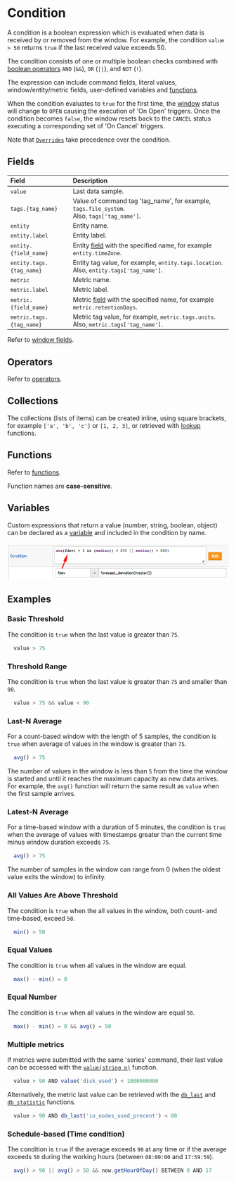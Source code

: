 # Condition

A condition is a boolean expression which is evaluated when data is received by or removed from the window. For example, the condition `value > 50` returns `true` if the last received value exceeds 50.

The condition consists of one or multiple boolean checks combined with [boolean operators](operators.md#boolean-operators) `AND` (`&&`), `OR` (`||`), and `NOT` (`!`).

The expression can include command fields, literal values, window/entity/metric fields, user-defined variables and [functions](functions.md).

When the condition evaluates to `true` for the first time, the [window](window.md) status will change to `OPEN` causing the execution of 'On Open' triggers. Once the condition becomes `false`, the window resets back to the `CANCEL` status executing a corresponding set of 'On Cancel' triggers.

Note that [`Overrides`](overrides.md) take precedence over the condition.

## Fields

| **Field** | **Description** |
| :--- | :--- |
| `value` | Last data sample. |
| `tags.{tag_name}` | Value of command tag 'tag_name', for example, `tags.file_system`. <br>Also, `tags['tag_name']`.|
| `entity` | Entity name. |
| `entity.label` | Entity label. |
| `entity.{field_name}` | Entity [field](../api/meta/entity/list.md#fields) with the specified name, for example `entity.timeZone`. |
| `entity.tags.{tag_name}` | Entity tag value, for example, `entity.tags.location`. <br>Also, `entity.tags['tag_name']`. |
| `metric` | Metric name. |
| `metric.label` | Metric label. |
| `metric.{field_name}` | Metric [field](../api/meta/metric/list.md#fields) with the specified name, for example `metric.retentionDays`. |
| `metric.tags.{tag_name}` | Metric tag value, for example, `metric.tags.units`. <br>Also, `metric.tags['tag_name']`. |

Refer to [window fields](window.md#window-fields).

## Operators

Refer to [operators](operators.md).

## Collections

The collections (lists of items) can be created inline, using square brackets, for example `['a', 'b', 'c']` or `[1, 2, 3]`, or retrieved with [lookup](functions.md#lookup-functions) functions.

## Functions

Refer to [functions](functions.md).

Function names are **case-sensitive**.

## Variables

Custom expressions that return a value (number, string, boolean, object) can be declared as a [variable](variables.md) and included in the condition by name.

![](images/condition-variable.png)

## Examples

### Basic Threshold

The condition is `true` when the last value is greater than `75`.

```javascript
  value > 75
```

### Threshold Range

The condition is `true` when the last value is greater than `75` and smaller than `90`.

```javascript
  value > 75 && value < 90
```

### Last-N Average

For a count-based window with the length of 5 samples, the condition is `true` when average of values in the window is greater than `75`.

```javascript
  avg() > 75
```

The number of values in the window is less than `5` from the time the window is started and until it reaches the maximum capacity as new data arrives. For example, the `avg()` function will return the same result as `value` when the first sample arrives.

### Latest-N Average

For a time-based window with a duration of 5 minutes, the condition is `true` when the average of values with timestamps greater than the current time minus window duration exceeds `75`.

```javascript
  avg() > 75
```

The number of samples in the window can range from 0 (when the oldest value exits the window) to infinity.

### All Values Are Above Threshold

The condition is `true` when the all values in the window, both count- and time-based, exceed `50`.

```javascript
  min() > 50
```

### Equal Values

The condition is `true` when all values in the window are equal.

```javascript
  max() - min() = 0
```

### Equal Number

The condition is `true` when all values in the window are equal `50`.

```javascript
  max() - min() = 0 && avg() = 50
```

### Multiple metrics

If metrics were submitted with the same 'series' command, their last value can be accessed with the [`value(string n)`](functions-value.md) function.

```javascript
  value > 90 AND value('disk_used') < 1000000000
```

Alternatively, the metric last value can be retrieved with the [`db_last`](functions-db.md#db_laststring-m) and [`db_statistic`](functions-db.md#db_statistic) functions.

```javascript
  value > 90 AND db_last('io_nodes_used_precent') < 80
```

### Schedule-based (Time condition)

The condition is `true` if the average exceeds `90` at any time or if the average exceeds `50` during the working hours (between `08:00:00` and `17:59:59`).

```javascript
  avg() > 90 || avg() > 50 && now.getHourOfDay() BETWEEN 8 AND 17
```

